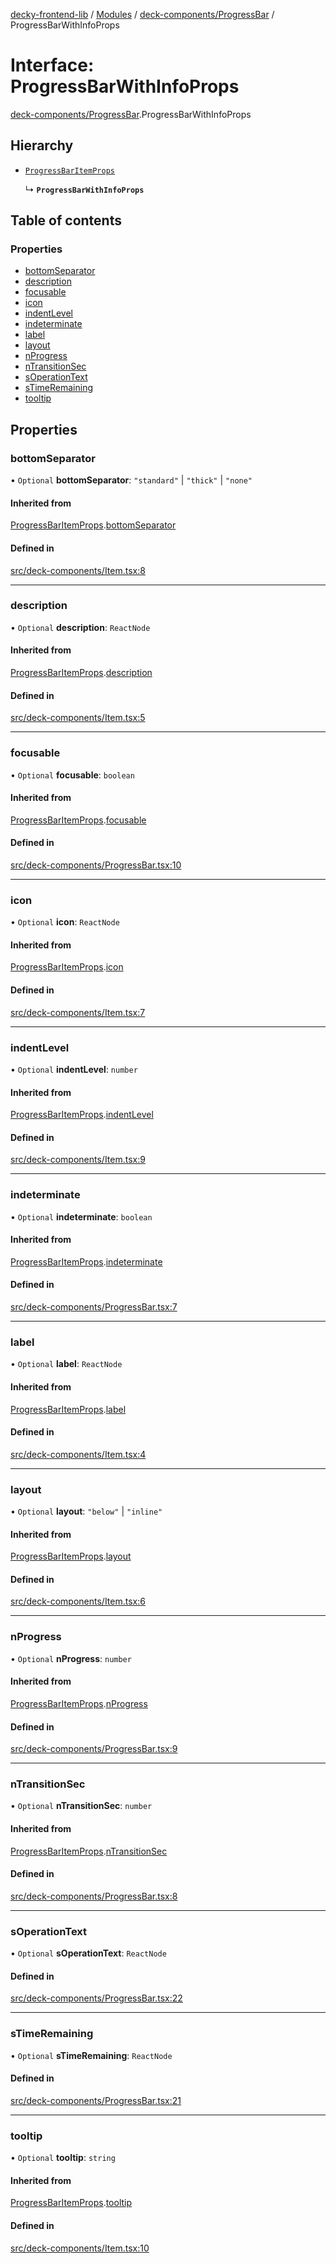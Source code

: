 [decky-frontend-lib](../README.md) / [Modules](../modules.md) / [deck-components/ProgressBar](../modules/deck_components_ProgressBar.md) / ProgressBarWithInfoProps

# Interface: ProgressBarWithInfoProps

[deck-components/ProgressBar](../modules/deck_components_ProgressBar.md).ProgressBarWithInfoProps

## Hierarchy

- [`ProgressBarItemProps`](deck_components_ProgressBar.ProgressBarItemProps.md)

  ↳ **`ProgressBarWithInfoProps`**

## Table of contents

### Properties

- [bottomSeparator](deck_components_ProgressBar.ProgressBarWithInfoProps.md#bottomseparator)
- [description](deck_components_ProgressBar.ProgressBarWithInfoProps.md#description)
- [focusable](deck_components_ProgressBar.ProgressBarWithInfoProps.md#focusable)
- [icon](deck_components_ProgressBar.ProgressBarWithInfoProps.md#icon)
- [indentLevel](deck_components_ProgressBar.ProgressBarWithInfoProps.md#indentlevel)
- [indeterminate](deck_components_ProgressBar.ProgressBarWithInfoProps.md#indeterminate)
- [label](deck_components_ProgressBar.ProgressBarWithInfoProps.md#label)
- [layout](deck_components_ProgressBar.ProgressBarWithInfoProps.md#layout)
- [nProgress](deck_components_ProgressBar.ProgressBarWithInfoProps.md#nprogress)
- [nTransitionSec](deck_components_ProgressBar.ProgressBarWithInfoProps.md#ntransitionsec)
- [sOperationText](deck_components_ProgressBar.ProgressBarWithInfoProps.md#soperationtext)
- [sTimeRemaining](deck_components_ProgressBar.ProgressBarWithInfoProps.md#stimeremaining)
- [tooltip](deck_components_ProgressBar.ProgressBarWithInfoProps.md#tooltip)

## Properties

### bottomSeparator

• `Optional` **bottomSeparator**: ``"standard"`` \| ``"thick"`` \| ``"none"``

#### Inherited from

[ProgressBarItemProps](deck_components_ProgressBar.ProgressBarItemProps.md).[bottomSeparator](deck_components_ProgressBar.ProgressBarItemProps.md#bottomseparator)

#### Defined in

[src/deck-components/Item.tsx:8](https://github.com/SteamDeckHomebrew/decky-frontend-lib/blob/d24136e/src/deck-components/Item.tsx#L8)

___

### description

• `Optional` **description**: `ReactNode`

#### Inherited from

[ProgressBarItemProps](deck_components_ProgressBar.ProgressBarItemProps.md).[description](deck_components_ProgressBar.ProgressBarItemProps.md#description)

#### Defined in

[src/deck-components/Item.tsx:5](https://github.com/SteamDeckHomebrew/decky-frontend-lib/blob/d24136e/src/deck-components/Item.tsx#L5)

___

### focusable

• `Optional` **focusable**: `boolean`

#### Inherited from

[ProgressBarItemProps](deck_components_ProgressBar.ProgressBarItemProps.md).[focusable](deck_components_ProgressBar.ProgressBarItemProps.md#focusable)

#### Defined in

[src/deck-components/ProgressBar.tsx:10](https://github.com/SteamDeckHomebrew/decky-frontend-lib/blob/d24136e/src/deck-components/ProgressBar.tsx#L10)

___

### icon

• `Optional` **icon**: `ReactNode`

#### Inherited from

[ProgressBarItemProps](deck_components_ProgressBar.ProgressBarItemProps.md).[icon](deck_components_ProgressBar.ProgressBarItemProps.md#icon)

#### Defined in

[src/deck-components/Item.tsx:7](https://github.com/SteamDeckHomebrew/decky-frontend-lib/blob/d24136e/src/deck-components/Item.tsx#L7)

___

### indentLevel

• `Optional` **indentLevel**: `number`

#### Inherited from

[ProgressBarItemProps](deck_components_ProgressBar.ProgressBarItemProps.md).[indentLevel](deck_components_ProgressBar.ProgressBarItemProps.md#indentlevel)

#### Defined in

[src/deck-components/Item.tsx:9](https://github.com/SteamDeckHomebrew/decky-frontend-lib/blob/d24136e/src/deck-components/Item.tsx#L9)

___

### indeterminate

• `Optional` **indeterminate**: `boolean`

#### Inherited from

[ProgressBarItemProps](deck_components_ProgressBar.ProgressBarItemProps.md).[indeterminate](deck_components_ProgressBar.ProgressBarItemProps.md#indeterminate)

#### Defined in

[src/deck-components/ProgressBar.tsx:7](https://github.com/SteamDeckHomebrew/decky-frontend-lib/blob/d24136e/src/deck-components/ProgressBar.tsx#L7)

___

### label

• `Optional` **label**: `ReactNode`

#### Inherited from

[ProgressBarItemProps](deck_components_ProgressBar.ProgressBarItemProps.md).[label](deck_components_ProgressBar.ProgressBarItemProps.md#label)

#### Defined in

[src/deck-components/Item.tsx:4](https://github.com/SteamDeckHomebrew/decky-frontend-lib/blob/d24136e/src/deck-components/Item.tsx#L4)

___

### layout

• `Optional` **layout**: ``"below"`` \| ``"inline"``

#### Inherited from

[ProgressBarItemProps](deck_components_ProgressBar.ProgressBarItemProps.md).[layout](deck_components_ProgressBar.ProgressBarItemProps.md#layout)

#### Defined in

[src/deck-components/Item.tsx:6](https://github.com/SteamDeckHomebrew/decky-frontend-lib/blob/d24136e/src/deck-components/Item.tsx#L6)

___

### nProgress

• `Optional` **nProgress**: `number`

#### Inherited from

[ProgressBarItemProps](deck_components_ProgressBar.ProgressBarItemProps.md).[nProgress](deck_components_ProgressBar.ProgressBarItemProps.md#nprogress)

#### Defined in

[src/deck-components/ProgressBar.tsx:9](https://github.com/SteamDeckHomebrew/decky-frontend-lib/blob/d24136e/src/deck-components/ProgressBar.tsx#L9)

___

### nTransitionSec

• `Optional` **nTransitionSec**: `number`

#### Inherited from

[ProgressBarItemProps](deck_components_ProgressBar.ProgressBarItemProps.md).[nTransitionSec](deck_components_ProgressBar.ProgressBarItemProps.md#ntransitionsec)

#### Defined in

[src/deck-components/ProgressBar.tsx:8](https://github.com/SteamDeckHomebrew/decky-frontend-lib/blob/d24136e/src/deck-components/ProgressBar.tsx#L8)

___

### sOperationText

• `Optional` **sOperationText**: `ReactNode`

#### Defined in

[src/deck-components/ProgressBar.tsx:22](https://github.com/SteamDeckHomebrew/decky-frontend-lib/blob/d24136e/src/deck-components/ProgressBar.tsx#L22)

___

### sTimeRemaining

• `Optional` **sTimeRemaining**: `ReactNode`

#### Defined in

[src/deck-components/ProgressBar.tsx:21](https://github.com/SteamDeckHomebrew/decky-frontend-lib/blob/d24136e/src/deck-components/ProgressBar.tsx#L21)

___

### tooltip

• `Optional` **tooltip**: `string`

#### Inherited from

[ProgressBarItemProps](deck_components_ProgressBar.ProgressBarItemProps.md).[tooltip](deck_components_ProgressBar.ProgressBarItemProps.md#tooltip)

#### Defined in

[src/deck-components/Item.tsx:10](https://github.com/SteamDeckHomebrew/decky-frontend-lib/blob/d24136e/src/deck-components/Item.tsx#L10)
